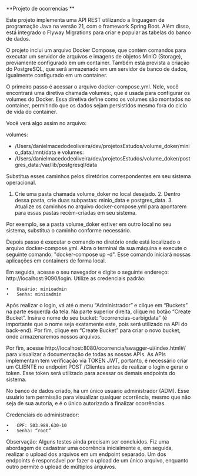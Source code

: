 **Projeto de ocorrencias **

Este projeto implementa uma API REST utilizando a linguagem de programação Java na versão 21, com o framework Spring Boot. Além disso, está integrado o Flyway Migrations para criar e popular as tabelas do banco de dados.

O projeto inclui um arquivo Docker Compose, que contém comandos para executar um servidor de arquivos e imagens de objetos MinIO (Storage), previamente configurado em um container. Também está prevista a criação do PostgreSQL, que será armazenado em um servidor de banco de dados, igualmente configurado em um container.

O primeiro passo é acessar o arquivo docker-compose.yml. Nele, você encontrará uma diretiva chamada volumes:, que é usada para configurar os volumes do Docker. Essa diretiva define como os volumes são montados no container, permitindo que os dados sejam persistidos mesmo fora do ciclo de vida do container.

Você verá algo assim no arquivo:

volumes:
  - /Users/danielmacedodeoliveira/dev/projetosEstudos/volume_doker/minio_data:/mnt/data
  e
  volumes:
  - /Users/danielmacedodeoliveira/dev/projetosEstudos/volume_doker/postgres_data:/var/lib/postgresql/data

Substitua esses caminhos pelos diretórios correspondentes em seu sistema operacional.

1.	Crie uma pasta chamada volume_doker no local desejado.
	2.	Dentro dessa pasta, crie duas subpastas: minio_data e postgres_data.
	3.	Atualize os caminhos no arquivo docker-compose.yml para apontarem para essas pastas recém-criadas em seu sistema.

Por exemplo, se a pasta volume_doker estiver em outro local no seu sistema, substitua o caminho conforme necessário.


Depois passo é executar o comando no diretório onde está localizado o arquivo docker-compose.yml. Abra o terminal da sua máquina e execute o seguinte comando: "docker-compose up -d". Esse comando iniciará nossas aplicações em containers de forma local.

Em seguida, acesse o seu navegador e digite o seguinte endereço: http://localhost:9090/login. Utilize as credenciais padrão:

	•	Usuário: minioadmin
	•	Senha: minioadmin

Após realizar o login, vá até o menu “Administrador” e clique em “Buckets” na parte esquerda da tela. Na parte superior direita, clique no botão “Create Bucket”. Insira o nome do seu bucket: “ocorrencias-carbigdata” (é importante que o nome seja exatamente este, pois será utilizado na API do back-end). Por fim, clique em “Create Bucket” para criar o novo bucket, onde armazenaremos nossos arquivos.

Por fim, acesse http://localhost:8080/ocorrencia/swagger-ui/index.html#/ para visualizar a documentação de todas as nossas APIs. As APIs implementam tem verificação via TOKEN JWT, portanto, é necessário criar um CLIENTE no endpoint POST /Clientes antes de realizar o login e gerar o token. Esse token será utilizado para acessar os demais endpoints do sistema.

No banco de dados criado, há um único usuário administrador (ADM). Esse usuário tem permissão para visualizar qualquer ocorrência, mesmo que não seja de sua autoria, e é o único autorizado a finalizar ocorrências.

Credenciais do administrador:

	•	CPF: 503.989.630-10
	•	Senha: “root”


Observação: Alguns testes ainda precisam ser concluídos. Fiz uma abordagem de cadastrar uma ocorrência inicialmente e, em seguida, realizar o upload dos arquivos em um endpoint separado. Um dos endpoints é responsável por fazer o upload de um único arquivo, enquanto outro permite o upload de múltiplos arquivos.
